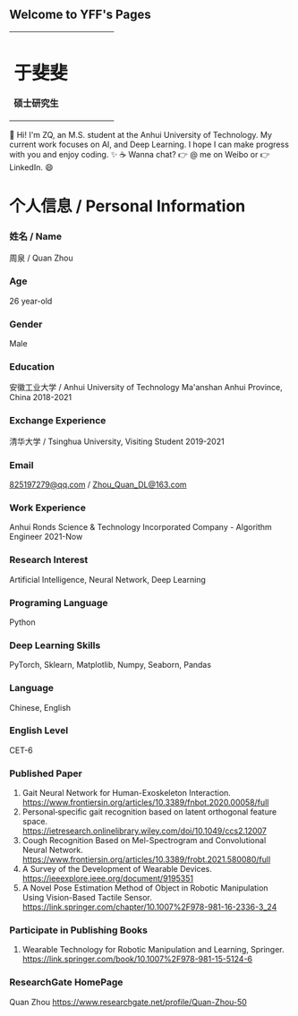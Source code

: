 
## Welcome to YFF's Pages

<table border="0">
  <tr>
    <td width="60%">
      <h1>于斐斐</h1>
      <p><b>硕士研究生</b></p>
    </td>
  </tr>
</table>


👋 Hi! I'm ZQ, an M.S. student at the Anhui University of Technology.
My current work focuses on AI, and Deep Learning.
I hope I can make progress with you and enjoy coding.
✨
☕ Wanna chat? 👉 @ me on Weibo or 👉 LinkedIn. :smile:

# 个人信息 / Personal Information

### 姓名 / Name
周泉 / Quan Zhou

### Age
26 year-old

### Gender
Male

### Education
安徽工业大学 / Anhui University of Technology 
Ma'anshan Anhui Province, China 
2018-2021

### Exchange Experience
清华大学 / Tsinghua University, Visiting Student 
2019-2021

### Email
825197279@qq.com / Zhou_Quan_DL@163.com

### Work Experience
Anhui Ronds Science & Technology Incorporated Company - Algorithm Engineer 2021-Now

### Research Interest
Artificial Intelligence, Neural Network, Deep Learning

### Programing Language
Python

### Deep Learning Skills
PyTorch, Sklearn, Matplotlib, Numpy, Seaborn, Pandas

### Language
Chinese, English

### English Level
CET-6

### Published Paper
1. Gait Neural Network for Human-Exoskeleton Interaction. <https://www.frontiersin.org/articles/10.3389/fnbot.2020.00058/full>
2. Personal‐specific gait recognition based on latent orthogonal feature space. <https://ietresearch.onlinelibrary.wiley.com/doi/10.1049/ccs2.12007>
3. Cough Recognition Based on Mel-Spectrogram and Convolutional Neural Network. <https://www.frontiersin.org/articles/10.3389/frobt.2021.580080/full>
4. A Survey of the Development of Wearable Devices. <https://ieeexplore.ieee.org/document/9195351>
5. A Novel Pose Estimation Method of Object in Robotic Manipulation Using Vision-Based Tactile Sensor. <https://link.springer.com/chapter/10.1007%2F978-981-16-2336-3_24> 

### Participate in Publishing Books
1. Wearable Technology for Robotic Manipulation and Learning, Springer. <https://link.springer.com/book/10.1007%2F978-981-15-5124-6>

### ResearchGate HomePage
Quan Zhou <https://www.researchgate.net/profile/Quan-Zhou-50>
